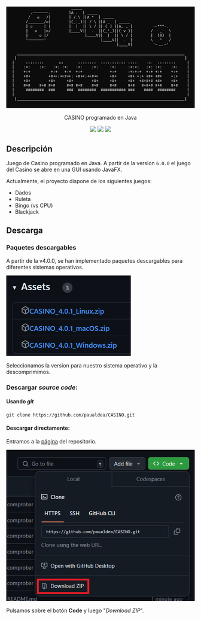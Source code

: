<p align="center">
<img src="img/home_screen.png" alt="CASINO POSTER">
</p>

<p align="center">
CASINO programado en Java
</p>
<p align="center">
 <a href=""><img src="https://img.shields.io/badge/version-6.0.0-blue"></a> 
 <a href=""><img src="https://img.shields.io/badge/license-GPL 3.0-orange"></a> 
 <a href=""><img src="https://img.shields.io/badge/contributors-1-green"></a>
</p>

## Descripción

Juego de Casino programado en Java. A partir de la version `6.0.0` el juego del Casino se abre en una GUI usando JavaFX.

Actualmente, el proyecto dispone de los siguientes juegos:

- Dados
- Ruleta
- Bingo (vs CPU)
- Blackjack

## Descarga

### Paquetes descargables

A partir de la v4.0.0, se han implementado paquetes descargables para diferentes sistemas operativos.

<img src="img/descarga.png" alt="descarga">

Seleccionamos la version para nuestro sistema operativo y la descomprimimos.

### Descargar _source code_:

#### Usando _git_

```term
git clone https://github.com/paualdea/CASINO.git
```

#### Descargar directamente:

Entramos a la [página]([url](https://github.com/paualdea/CASINO)) del repositorio.

<img src="img/sourcecode_git.png" alt="git sourcecode">

Pulsamos sobre el botón **Code** y luego "_Download ZIP_".
